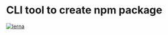 # CLI tool to create npm package
[![lerna](https://img.shields.io/badge/maintained%20with-lerna-cc00ff.svg)](https://lerna.js.org/)